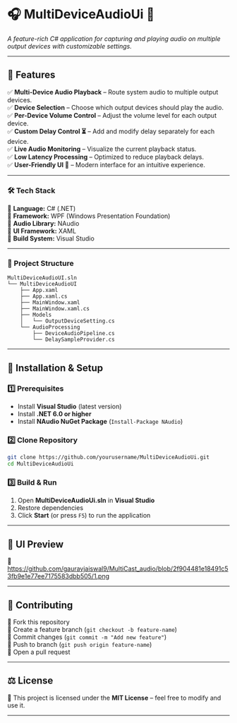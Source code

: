 
# 🎧 MultiDeviceAudioUi 🎵  
*A feature-rich C# application for capturing and playing audio on multiple output devices with customizable settings.*  

---

## 📌 Features  
✅ **Multi-Device Audio Playback** – Route system audio to multiple output devices.  
✅ **Device Selection** – Choose which output devices should play the audio.  
✅ **Per-Device Volume Control** – Adjust the volume level for each output device.  
✅ **Custom Delay Control ⏳** – Add and modify delay separately for each device.  
✅ **Live Audio Monitoring** – Visualize the current playback status.  
✅ **Low Latency Processing** – Optimized to reduce playback delays.  
✅ **User-Friendly UI 🎨** – Modern interface for an intuitive experience.  

---

### 🛠️ Tech Stack  
🔹 **Language:** C# (.NET)  
🔹 **Framework:** WPF (Windows Presentation Foundation)  
🔹 **Audio Library:** NAudio  
🔹 **UI Framework:** XAML  
🔹 **Build System:** Visual Studio  

---

### 📂 Project Structure  
```
MultiDeviceAudioUI.sln
└── MultiDeviceAudioUI
    ├── App.xaml
    ├── App.xaml.cs
    ├── MainWindow.xaml
    ├── MainWindow.xaml.cs
    ├── Models
    │   └── OutputDeviceSetting.cs
    └── AudioProcessing
        ├── DeviceAudioPipeline.cs
        └── DelaySampleProvider.cs

```

---

## 🚀 Installation & Setup  
### 1️⃣ Prerequisites  
- Install **Visual Studio** (latest version)  
- Install **.NET 6.0 or higher**  
- Install **NAudio NuGet Package** (`Install-Package NAudio`)  

### 2️⃣ Clone Repository  
```bash
git clone https://github.com/yourusername/MultiDeviceAudioUi.git
cd MultiDeviceAudioUi
```

### 3️⃣ Build & Run  
1. Open **MultiDeviceAudioUi.sln** in **Visual Studio**  
2. Restore dependencies  
3. Click **Start** (or press `F5`) to run the application  

---

## 🎨 UI Preview  
🚧 https://github.com/gauravjaiswal9/MultiCast_audio/blob/2f904481e18491c53fb9e1e77ee7175583dbb505/1.png

---

## 🤝 Contributing  
🔹 Fork this repository  
🔹 Create a feature branch (`git checkout -b feature-name`)  
🔹 Commit changes (`git commit -m "Add new feature"`)  
🔹 Push to branch (`git push origin feature-name`)  
🔹 Open a pull request  

---

## ⚖️ License  
📜 This project is licensed under the **MIT License** – feel free to modify and use it.  

---
